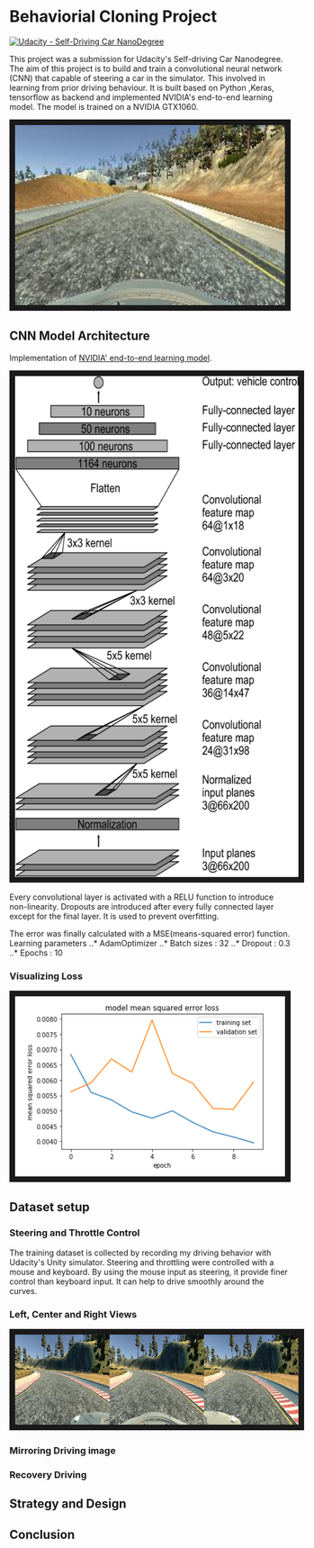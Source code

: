 # Behaviorial Cloning Project

[![Udacity - Self-Driving Car NanoDegree](https://s3.amazonaws.com/udacity-sdc/github/shield-carnd.svg)](http://www.udacity.com/drive)

This project was a submission for Udacity's Self-driving Car Nanodegree. The aim of this project is to build and train a convolutional neural network (CNN) that capable of steering a car in the simulator. This involved in learning from prior driving behaviour. It is built based on Python ,Keras, tensorflow as backend and implemented NVIDIA's end-to-end learning model. The model is trained on a NVIDIA GTX1060.

<a href="https://youtu.be/woUX5gfrEYU" target="_blank"><img src="images/video_image.jpg" 
alt="Simulator Driving Image" width="480" height="320" border="10" /></a>

## CNN Model Architecture

Implementation of [NVIDIA' end-to-end learning model](https://devblogs.nvidia.com/parallelforall/deep-learning-self-driving-cars/).

<a href="https://devblogs.nvidia.com/parallelforall/deep-learning-self-driving-cars/" target="_blank"><img src="images/cnn-architecture.png" alt="CNN model architecture" width="620" height="890" border="10" /></a>

Every convolutional layer is activated with a RELU function to introduce non-linearity. Dropouts are introduced after every fully connected layer except for the final layer. It is used to prevent overfitting.

The error was finally calculated with a MSE(means-squared error) function. 
Learning parameters
..* AdamOptimizer
..* Batch sizes : 32
..* Dropout : 0.3
..* Epochs : 10

### Visualizing Loss

<img src="images/loss_graph.png" alt="Loss graph" width="480" height="320" border="10" />

## Dataset setup

### Steering and Throttle Control
The training dataset is collected by recording my driving behavior with Udacity's Unity simulator. Steering and throttling were controlled with a mouse and keyboard. By using the mouse input as steering, it provide finer control than keyboard input. It can help to drive smoothly around the curves.


### Left, Center and Right Views
<img src="images/view3.jpg" alt="Loss graph" width="960" height="160" border="10" />

### Mirroring Driving image

### Recovery Driving

## Strategy and Design

## Conclusion
